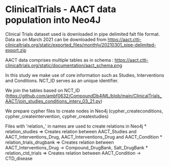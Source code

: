 
# ClinicalTrials - AACT data population into Neo4J

Clinical Trials dataset used is downloaded in pipe delimited falt file format. Data as on March 2021 can be downloaded from https://aact.ctti-clinicaltrials.org/static/exported_files/monthly/20210301_pipe-delimited-export.zip


AACT data comprises multiple tables as in schema : https://aact.ctti-clinicaltrials.org/static/documentation/aact_schema.png

In this study we make use of core information such as Studies, Interventions and Conditions. NCT_ID serves as an unique identifier. 

We join the tables based on NCT_ID (https://github.com/ambf0632/CompoundDb4jML/blob/main/ClinicalTrials_AACT/join_studies_conditions_interv_03_21.py)

We prepare cypher files to create nodes in Neo4j (cypher_createconditions, cypher_createintervention, cypher_createstudies)

Files with 'relation_' in names are used to create relations in Neo4j
  	* relation_studies => Creates relation between AACT_Studies and AACT_Interventions_Drug, AACT_Interventions_Drug and AACT_Condition
	* relation_trials_drugbank => Creates relation between AACT_Interventions_Drug -> Compound_DrugBank, Salt_DrugBank
	* relation_ctd_trials => Creates relation between AACT_Condition -> CTD_disease    


